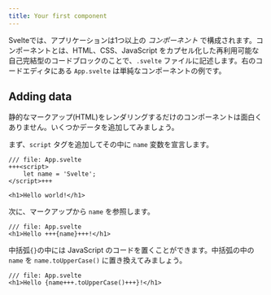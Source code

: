 ```yaml
---
title: Your first component
---
```


Svelteでは、アプリケーションは1つ以上の _コンポーネント_ で構成されます。コンポーネントとは、HTML、CSS、JavaScript をカプセル化した再利用可能な自己完結型のコードブロックのことで、`.svelte` ファイルに記述します。右のコードエディタにある `App.svelte` は単純なコンポーネントの例です。

## Adding data

静的なマークアップ(HTML)をレンダリングするだけのコンポーネントは面白くありません。いくつかデータを追加してみましょう。

まず、`script` タグを追加してその中に `name` 変数を宣言します。

```svelte
/// file: App.svelte
+++<script>
	let name = 'Svelte';
</script>+++

<h1>Hello world!</h1>
```

次に、マークアップから `name` を参照します。

```svelte
/// file: App.svelte
<h1>Hello +++{name}+++!</h1>
```

中括弧`{}`の中には JavaScript のコードを置くことができます。中括弧の中の `name` を `name.toUpperCase()` に置き換えてみましょう。

```svelte
/// file: App.svelte
<h1>Hello {name+++.toUpperCase()+++}!</h1>
```

